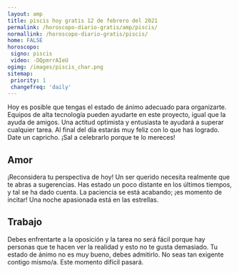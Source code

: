 ```yaml
---
layout: amp
title: piscis hoy gratis 12 de febrero del 2021 
permalink: /horoscopo-diario-gratis/amp/piscis/
normallink: /horoscopo-diario-gratis/piscis/
home: FALSE
horoscopo:
 signo: piscis
 video: -DQpmrrAIeU
ogimg: /images/piscis_char.png
sitemap:
 priority: 1
 changefreq: 'daily'
---
```



Hoy es posible que tengas el estado de ánimo adecuado para organizarte. Equipos de alta tecnología pueden ayudarte en este proyecto, igual que la ayuda de amigos. Una actitud optimista y entusiasta te ayudará a superar cualquier tarea. Al final del día estarás muy feliz con lo que has logrado. Date un capricho. ¡Sal a celebrarlo porque te lo mereces!

## Amor

¡Reconsidera tu perspectiva de hoy! Un ser querido necesita realmente que te abras a sugerencias. Has estado un poco distante en los últimos tiempos, y tal se ha dado cuenta. La paciencia se está acabando; ¡es momento de incitar! Una noche apasionada está en las estrellas.

## Trabajo

Debes enfrentarte a la oposición y la tarea no será fácil porque hay personas que te hacen ver la realidad y esto no te gusta demasiado. Tu estado de ánimo no es muy bueno, debes admitirlo. No seas tan exigente contigo mismo/a. Este momento difícil pasará.